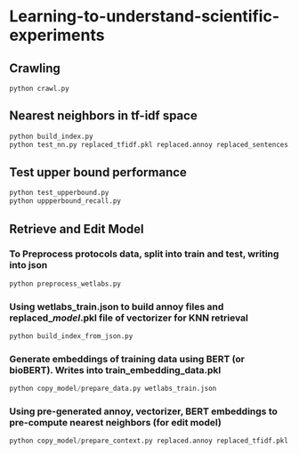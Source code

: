 # Learning-to-understand-scientific-experiments

## Crawling
```
python crawl.py
```


## Nearest neighbors in tf-idf space
```python 
python build_index.py
python test_nn.py replaced_tfidf.pkl replaced.annoy replaced_sentences.txt original_sentences.txt
```
## Test upper bound performance
```python 
python test_upperbound.py
python uppperbound_recall.py
```

## Retrieve and Edit Model

### To Preprocess protocols data, split into train and test, writing into json 
```python 
python preprocess_wetlabs.py
```

### Using wetlabs_train.json to build annoy files and replaced_$model$.pkl file of vectorizer for KNN retrieval
```python 
python build_index_from_json.py
```

### Generate embeddings of training data using BERT (or bioBERT). Writes into train_embedding_data.pkl
```python 
python copy_model/prepare_data.py wetlabs_train.json
```
### Using pre-generated annoy, vectorizer, BERT embeddings to pre-compute nearest neighbors (for edit model)
```python 
python copy_model/prepare_context.py replaced.annoy replaced_tfidf.pkl train_embedding_data.pkl
```
